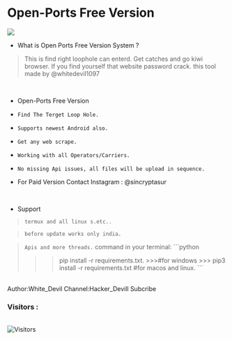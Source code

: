 # Open-Ports Free Version 
<img src="Open-ports.png"><br>
- What is Open Ports Free Version System  ?
> This is find right loophole can
> enterd.
> Get catches and go kiwi browser.
> If you find yourself that website
> password crack.
> this tool made by @whitedevil1097

<br>


- Open-Ports Free Version 

* `Find The Terget Loop Hole.`

* `Supports newest Android also.`

* `Get any web scrape.`

* `Working with all Operators/Carriers.`

* `No missing Api issues, all files will be upload in sequence.`

*  For Paid Version Contact Instagram : @sincryptasur  

<br>

- Support

> `termux and all linux s.etc..`

> `before update works only india.`

> `Apis and more threads.`
> command in your terminal:
    ```python
 >>> pip install -r requirements.txt.
    >>>#for windows
    >>> pip3 install -r requirements.txt #for macos and linux.
    ```
 <br>
 Author:White_Devil
  Channel:Hacker_Devill Subcribe 
<br>

<h3>Visitors :</h3>
<br>
<img src="https://profile-counter.glitch.me/whitedevil1097/count.svg" alt="Visitors">
